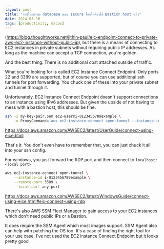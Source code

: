 ```yaml
---
layout: post
title: "มีวิธีในการต่อ database แบบ secure โดยไม่ต้องใช้ Bastion host แล้ว"
date: 2024-03-16
tags: [productivity, macos]
---
```


(https://blog.thoughtworks.net/jithin-paul/eic-endpoint-connect-to-private-aws-ec2-instance-without-public-ip), but there is a means of connecting to EC2 instances in private subnets without requiring public IP addresses. As long as the machine can accept a TCP connection, you're golden.

And the best thing: There is no additional cost attached outside of traffic.

What you're looking for is called EC2 Instance Connect Endpoint. Only ports 22 and 3389 are supported, but of course you can use additional ssh tunnels for port forwarding. You chuck one of these into your private subnet and tunnel through it.

Unfortunately, EC2 Instance Connect Endpoint doesn't support connections to an instance using IPv6 addresses. But given the upside of not having to mess with a bastion host, this should be fine.

```sh
ssh -i my-key-pair.pem ec2-user@i-0123456789example \
    -o ProxyCommand='aws ec2-instance-connect open-tunnel --instance-id i-0123456789example'
```

https://docs.aws.amazon.com/AWSEC2/latest/UserGuide/connect-using-eice.html

That's it. You don't even have to remember that, you can just chuck it all into your ssh config.

For windows, you just forward the RDP port and then connect to `localhost:<local port>`

```sh
aws ec2-instance-connect open-tunnel \
    --instance-id i-0123456789example \
    --remote-port 3389 \
    --local-port any-port
```

https://docs.aws.amazon.com/AWSEC2/latest/WindowsGuide/connect-using-eice.html#eic-connect-using-rdp

There's also AWS SSM Fleet Manager to gain access to your EC2 instances which don't need public IPs or a Bastion.

It does require the SSM Agent which most images support.  SSM Agent also can help with patching the OS too. It's a case of finding the right tool for your use case. I've not used the EC2 Instance Connect Endpoint but it looks pretty good